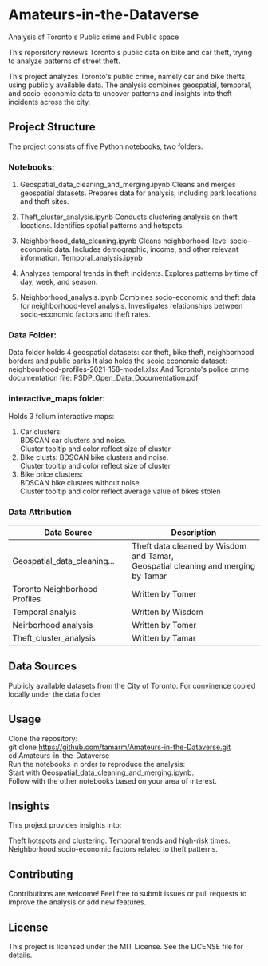 # Amateurs-in-the-Dataverse
Analysis of Toronto's Public crime and  Public space

This reporsitory reviews Toronto's public data on bike and car theft, trying 
to analyze patterns of street theft.

This project analyzes Toronto's public crime, namely car and bike thefts, 
using publicly available data. 
The analysis combines geospatial, temporal, and socio-economic data to 
uncover patterns and insights into theft incidents across the city.

## Project Structure


The project consists of five Python notebooks, two folders.

### Notebooks:

1. Geospatial_data_cleaning_and_merging.ipynb
Cleans and merges geospatial datasets.
Prepares data for analysis, including park locations and theft sites.

2. Theft_cluster_analysis.ipynb
Conducts clustering analysis on theft locations.
Identifies spatial patterns and hotspots.

3. Neighborhood_data_cleaning.ipynb
Cleans neighborhood-level socio-economic data.
Includes demographic, income, and other relevant information.
Temporal_analysis.ipynb

4. Analyzes temporal trends in theft incidents.
Explores patterns by time of day, week, and season.

5. Neighborhood_analysis.ipynb
Combines socio-economic and theft data for neighborhood-level analysis.
Investigates relationships between socio-economic factors and theft rates.

### Data Folder: 
Data folder holds 4 geospatial datasets: car theft, bike theft, 
neighborhood borders and public parks
It also holds the scoio economic dataset: neighbourhood-profiles-2021-158-model.xlsx
And Toronto's police crime documentation file: PSDP_Open_Data_Documentation.pdf

### interactive_maps folder:
Holds 3 folium interactive maps:
1. Car clusters:<br>
BDSCAN car clusters and noise.<br>
Cluster tooltip and color reflect size of cluster
3. Bike clusts:
BDSCAN bike clusters and noise.<br>
Cluster tooltip and color reflect size of cluster
4. Bike price clusters:<br>
BDSCAN bike clusters without noise.<br>
Cluster tooltip and color reflect average value of bikes stolen

### Data Attribution

| Data Source                   | Description                                   |
|-------------------------------|-----------------------------------------------|
| Geospatial_data_cleaning...   | Theft data cleaned by Wisdom and Tamar,<br>Geospatial cleaning and merging by Tamar|
| Toronto Neighborhood Profiles | Written by Tomer|
| Temporal analyis              | Written by Wisdom|      
| Neirborhood analysis          | Written by Tomer |
| Theft_cluster_analysis        | Written by Tamar |


## Data Sources
Publicly available datasets from the City of Toronto.
For convinence copied locally under the data folder

## Usage
Clone the repository:<br>
git clone https://github.com/tamarm/Amateurs-in-the-Dataverse.git<br>
cd Amateurs-in-the-Dataverse<br>
Run the notebooks in order to reproduce the analysis:<br>
Start with Geospatial_data_cleaning_and_merging.ipynb.<br>
Follow with the other notebooks based on your area of interest.<br>

## Insights
This project provides insights into:

Theft hotspots and clustering.
Temporal trends and high-risk times.
Neighborhood socio-economic factors related to theft patterns.

## Contributing
Contributions are welcome! Feel free to submit issues or pull requests to improve the analysis or add new features.

## License
This project is licensed under the MIT License. See the LICENSE file for details.


